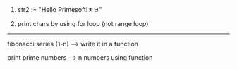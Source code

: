 1. str2 := "Hello Primesoft!ㅊㅂ" 

2. print chars by using for loop (not range loop)

----
fibonacci series (1-n) --> write it in a function

print prime numbers  --> n numbers using function
